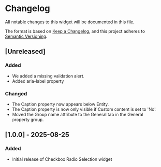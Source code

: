 # Changelog

All notable changes to this widget will be documented in this file.

The format is based on [Keep a Changelog](https://keepachangelog.com/en/1.0.0/), and this project adheres to [Semantic Versioning](https://semver.org/spec/v2.0.0.html).

## [Unreleased]

### Added

- We added a missing validation alert.
- Added aria-label property

### Changed

- The Caption property now appears below Entity.
- The Caption property is now only visible if Custom content is set to 'No'.
- Moved the Group name attribute to the General tab in the General property group.

## [1.0.0] - 2025-08-25

### Added

- Initial release of Checkbox Radio Selection widget
